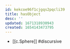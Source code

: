 ```yaml
---
id: kekcoe96f1cjgqs2pqcli39
title: hasObject
desc: ''
updated: 1671318930943
created: 1654143473795
---
```



- [[c.Sphere]] #discursive
